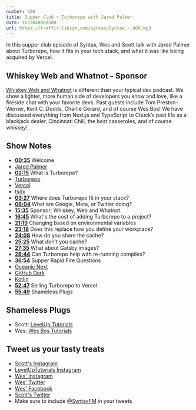 ```yaml
---
number: 460
title: Supper Club × Turborepo with Jared Palmer
date: 1653048000500
url: https://traffic.libsyn.com/syntax/Syntax_-_460.mp3
---
```


In this supper club episode of Syntax, Wes and Scott talk with Jared Palmer about Turborepo, how it fits in your tech stack, and what it was like being acquired by Vercel.

## Whiskey Web and Whatnot  - Sponsor

[Whiskey Web and Whatnot](https://www.whiskeywebandwhatnot.fm) is different than your typical dev podcast. We show a lighter, more human side of developers you know and love, like a fireside chat with your favorite devs. Past guests include Tom Preston-Werner, Kent C. Dodds, Charlie Gerard, and of course Wes Bos! We have discussed everything from Next.js and TypeScript to Chuck’s past life as a blackjack dealer, Cincinnati Chili, the best casseroles, and of course whiskey!

## Show Notes

* **[00:35](#t=00:35)** Welcome
* [Jared Palmer](https://twitter.com/jaredpalmer)
* **[02:15](#t=02:15)** What is Turborepo?
* [Turborepo](https://turborepo.org)
* [Vercel](https://vercel.com)
* [tsdx](https://tsdx.io)
* **[03:27](#t=03:27)** Where does Turborepo fit in your stack?
* **[06:04](#t=06:04)** What are Google, Meta, or Twitter doing?
* **[15:35](#t=15:35)** Sponsor: Whiskey, Web and Whatnot
* **[16:45](#t=16:45)** What's the cost of adding Turborepo to a project?
* **[21:19](#t=21:19)** Changing based on environmental variables
* **[23:18](#t=23:18)** Does this replace how you define your workplace?
* **[24:08](#t=24:08)** How do you share the cache?
* **[25:25](#t=25:25)** What don't you cache?
* **[27:35](#t=27:35)** What about Gatsby images?
* **[28:44](#t=28:44)** Can Turborepo help with re-running compiles?
* **[36:54](#t=36:54)** Supper Rapid Fire Questions
* [Oceanic Next](https://github.com/mhartington/oceanic-next)
* [GitHub Dark](https://github.com/StylishThemes/Github-Dark)
* [Kotlin](https://kotlinlang.org)
* **[52:47](#t=52:47)** Selling Turborepo to Vercel
* **[55:49](#t=55:49)** Shameless Plugs

## Shameless Plugs

* Scott: [LevelUp Tutorials](https://leveluptutorials.com/tutorials/keystone-js/introduction)
* Wes: [Wes Bos Tutorials](https://wesbos.com/courses)

## Tweet us your tasty treats

* [Scott's Instagram](https://www.instagram.com/stolinski/)
* [LevelUpTutorials Instagram](https://www.instagram.com/LevelUpTutorials/)
* [Wes' Instagram](https://www.instagram.com/wesbos/)
* [Wes' Twitter](https://twitter.com/wesbos)
* [Wes' Facebook](https://www.facebook.com/wesbos.developer)
* [Scott's Twitter](https://twitter.com/stolinski)
* Make sure to include [@SyntaxFM](https://twitter.com/SyntaxFM) in your tweets
